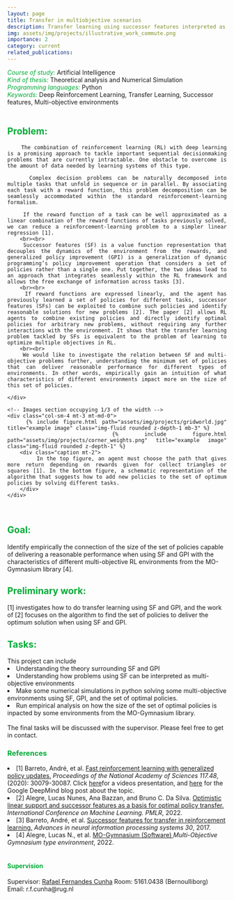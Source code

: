 ```yaml
---
layout: page
title: Transfer in multiobjective scenarios
description: Transfer learning using successor features interpreted as a multiobjectve problem
img: assets/img/projects/illustrative_work_commute.png
importance: 2
category: current
related_publications: 
---
```



<style>
    h7:after {
        content: "\A";
        white-space: pre;
    }
</style>
<h6 style="color: #00ab37;display: inline">Course of study:</h6>
<h7 style="display: inline;">Artificial Intelligence</h7>

<h6 style="color: #00ab37;display: inline">Kind of thesis:</h6> 
<h7 style="display: inline;">Theoretical analysis and Numerical Simulation</h7>

<h6 style="color: #00ab37; display: inline">Programming languages:</h6>
<h7 style="display: inline;">Python</h7>

<h6 style="color: #00ab37; display: inline">Keywords:</h6>
<h7 style="display: inline;">Deep Reinforcement Learning, Transfer Learning, Successor features, Multi-objective environments </h7>

<br>
<h2 style="color: #00ab37;">Problem:</h2>
<div class="row">
    <!-- Text section occupying 2/3 of the width -->
    <div class="col-sm-8 mt-3 mt-md-0" style="text-align: justify;">
        
        The combination of reinforcement learning (RL) with deep learning is a promising approach to tackle important sequential decisionmaking problems that are currently intractable. One obstacle to overcome is the amount of data needed by learning systems of this type.  

        Complex decision problems can be naturally decomposed into multiple tasks that unfold in sequence or in parallel. By associating each task with a reward function, this problem decomposition can be seamlessly accommodated within the standard reinforcement-learning formalism.

        If the reward function of a task can be well approximated as a linear combination of the reward functions of tasks previously solved, we can reduce a reinforcement-learning problem to a simpler linear regression [1].
        <br><br>
        Successor features (SF) is a value function representation that decouples the dynamics of the environment from the rewards, and generalized policy improvement (GPI) is a generalization of dynamic programming’s policy improvement operation that considers a set of policies rather than a single one. Put together, the two ideas lead to an approach that integrates seamlessly within the RL framework and allows the free exchange of information across tasks [3].
        <br><br>
        If reward functions are expressed linearly, and the agent has previously learned a set of policies for different tasks, successor features (SFs) can be exploited to combine such policies and identify reasonable solutions for new problems [2]. The paper [2] allows RL agents to combine existing policies and directly identify optimal policies for arbitrary new problems, without requiring any further interactions with the environment. It shows that the transfer learning problem tackled by SFs is equivalent to the problem of learning to optimize multiple objectives in RL.
        <br><br>
        We would like to investigate the relation between SF and multi-objective problems further, understanding the minimum set of policies that can deliver reasonable performance for different types of environments. In other words, empirically gain an intuition of what characteristics of different environments impact more on the size of this set of policies.
        
    </div>

    <!-- Images section occupying 1/3 of the width -->
    <div class="col-sm-4 mt-3 mt-md-0">
        {% include figure.html path="assets/img/projects/gridworld.jpg" title="example image" class="img-fluid rounded z-depth-1 mb-3" %}
        {% include figure.html path="assets/img/projects/corner_weights.png" title="example image" class="img-fluid rounded z-depth-1" %}
        <div class="caption mt-2">
            In the top figure, an agent must choose the path that gives more return depending on rewards given for collect triangles or squares [1]. In the bottom figure, a schematic representation of the algorithm that suggests how to add new policies to the set of optimum policies by solving different tasks.
        </div>
    </div>
</div>

<br>
<h2 style="color: #00ab37;">Goal:</h2>
Identify empirically the connection of the size of the set of policies capable of delivering a reasonable performance when using SF and GPI with the characteristics of different multi-objective RL environments from the MO-Gymnasium library [4].

<br>
<h2 style="color: #00ab37;">Preliminary work:</h2>
[1] investigates how to do transfer learning using SF and GPI, and the work of [2] focuses on the algorithm to find the set of policies to deliver the optimum solution when using SF and GPI. 

<br>
<h2 style="color: #00ab37;">Tasks:</h2>
This project can include
<li>Understanding the theory surrounding SF and GPI</li>
<li>Understanding how problems using SF can be interpreted as multi-objective environments</li>
<li>Make some numerical simulations in python solving some multi-objective environments using SF, GPI, and the set of optimal policies.</li>
<li>Run empirical analysis on how the size of the set of optimal policies is inpacted by some environments from the MO-Gymnasium library. </li>
<br>
The final tasks will be discussed with the supervisor. Please feel free to get in contact.
 

<br>
<h3 style="color: #00ab37;">References</h3>

<li>[1] Barreto, André, et al. <a href="https://www.davidsilver.uk/wp-content/uploads/2020/09/Fast-reinforcement.pdf">Fast reinforcement learning with generalized policy updates.</a> <i>Proceedings of the National Academy of Sciences 117.48</i>, (2020): 30079-30087. Click <a href="https://www.youtube.com/watch?v=6_7vE08acVM">here</a>for a videos presentation, and <a href="https://www.deepmind.com/blog/fast-reinforcement-learning-through-the-composition-of-behaviours">here</a> for the Google DeepMind blog post about the topic.</li>

<li>[2] Alegre, Lucas Nunes, Ana Bazzan, and Bruno C. Da Silva. <a href="https://proceedings.mlr.press/v162/alegre22a.html">Optimistic linear support and successor features as a basis for optimal policy transfer.</a> <i>International Conference on Machine Learning. PMLR</i>, 2022.</li>

<li>[3] Barreto, André, et al. <a href="https://proceedings.neurips.cc/paper/2017/hash/350db081a661525235354dd3e19b8c05-Abstract.html">Successor features for transfer in reinforcement learning.</a> <i>Advances in neural information processing systems 30</i>, 2017.</li>

<li>[4] Alegre, Lucas N., et al. <a href="https://mo-gymnasium.farama.org/">MO-Gymnasium (Software) </a> <i>Multi-Objective Gymnasium type environment</i>, 2022.</li>



<br>
<h4 style="color: #00ab37;">Supervision</h4>
Supervisor: <a href="https://www.rug.nl/staff/r.f.cunha/?lang=en">Rafael Fernandes Cunha</a>  
Room: 5161.0438 (Bernoulliborg)  
Email: r.f.cunha@rug.nl






